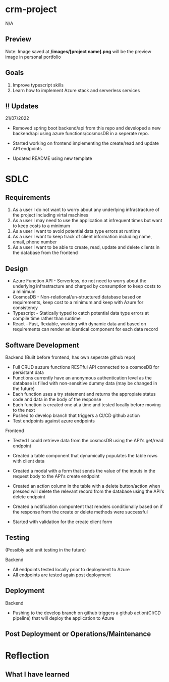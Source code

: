 # crm-project

N/A

## Preview

Note: Image saved at **/images/[project name].png**
will be the preview image in personal portfolio

## Goals

1. Improve typescript skills
2. Learn how to implement Azure stack and serverless services

## :bangbang: Updates

21/07/2022

-   Removed spring boot backend/api from this repo and developed a new backend/api using azure functions/cosmosDB in a seperate repo.

-   Started working on frontend implementing the create/read and update API endpoints

-   Updated README using new template

# SDLC

## Requirements

1. As a user I do not want to worry about any underlying infrastracture of the project including virtal machines
2. As a user I may need to use the application at infrequent times but want to keep costs to a minimum
3. As a user I want to avoid potential data type errors at runtime
4. As a user I want to keep track of client information including name, email, phone number
5. As a user I want to be able to create, read, update and delete clients in the database from the frontend

## Design

-   Azure Function API - Serverless, do not need to worry about the underlying infrastracture and charged by consumption to keep costs to a minimum
-   CosmosDB - Non-relational/un-structured database based on requirements, keep cost to a minimum and keep with Azure for consistency
-   Typescript - Statically typed to catch potential data type errors at compile time rather than runtime
-   React - Fast, flexiable, working with dynamic data and based on requirements can render an identical component for each data record

## Software Development

Backend (Built before frontend, has own seperate github repo)

-   Full CRUD auzure functions RESTful API connected to a cosmosDB for persistant data
-   Functions currently have an anonymous authentication level as the database is filled with non-sensitive dummy data (may be changed in the future)
-   Each function uses a try statement and returns the appropiate status code and data in the body of the response
-   Each function is created one at a time and tested locally before moving to the next
-   Pushed to develop branch that triggers a CI/CD github action
-   Test endpoints against azure endpoints

Frontend

-   Tested I could retrieve data from the cosmosDB using the API's get/read endpoint

-   Created a table component that dynamically populates the table rows with client data

-   Created a modal with a form that sends the value of the inputs in the request body to the API's create endpoint

-   Created an action column in the table with a delete button/action when pressed will delete the relevant record from the database using the API's delete endpoint

-   Created a notification compontent that renders conditionally based on if the response from the create or delete methods were successful

-   Started with validation for the create client form

## Testing
(Possibly add unit testing in the future)

Backend

-   All endpoints tested locally prior to deployment to Azure
-   All endpoints are tested again post deployment

## Deployment

Backend

-   Pushing to the develop branch on github triggers a github action(CI/CD pipeline) that will deploy the application to Azure

## Post Deployment or Operations/Maintenance

# Reflection

## What I have learned